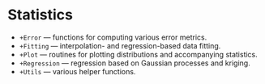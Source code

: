 # Statistics

* `+Error` — functions for computing various error metrics.
* `+Fitting` — interpolation- and regression-based data fitting.
* `+Plot` — routines for plotting distributions and accompanying statistics.
* `+Regression` — regression based on Gaussian processes and kriging.
* `+Utils` — various helper functions.
